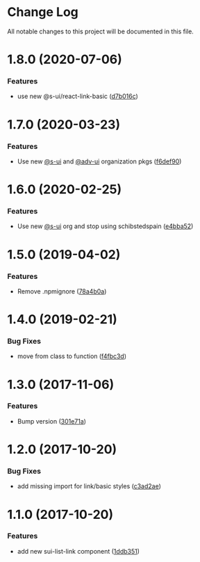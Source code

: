 # Change Log

All notable changes to this project will be documented in this file.

# 1.8.0 (2020-07-06)


### Features

* use new @s-ui/react-link-basic ([d7b016c](https://github.com/SUI-Components/schibsted-spain-components/commit/d7b016c61589153fda01a3172af4675652bdfa4a))



# 1.7.0 (2020-03-23)


### Features

* Use new [@s-ui](https://github.com/s-ui) and [@adv-ui](https://github.com/adv-ui) organization pkgs ([f6def90](https://github.com/SUI-Components/schibsted-spain-components/commit/f6def9097b0ee02667fd9cd9b0a504fa920156c0))



# 1.6.0 (2020-02-25)


### Features

* Use new [@s-ui](https://github.com/s-ui) org and stop using schibstedspain ([e4bba52](https://github.com/SUI-Components/schibsted-spain-components/commit/e4bba52bb9857dbcafc22c33384003db8977114f))



# 1.5.0 (2019-04-02)


### Features

* Remove .npmignore ([78a4b0a](https://github.com/SUI-Components/schibsted-spain-components/commit/78a4b0a95b6bef90ab7e48caa08aa435265729c4))



# 1.4.0 (2019-02-21)


### Bug Fixes

* move from class to function ([f4fbc3d](https://github.com/SUI-Components/schibsted-spain-components/commit/f4fbc3d5721e5bbc06704116006034be7245deb9))



# 1.3.0 (2017-11-06)


### Features

* Bump version ([301e71a](https://github.com/SUI-Components/schibsted-spain-components/commit/301e71ab5dc879e4626bb387e94bd41a328b19c9))



# 1.2.0 (2017-10-20)


### Bug Fixes

* add missing import for link/basic styles ([c3ad2ae](https://github.com/SUI-Components/schibsted-spain-components/commit/c3ad2aeb16577af073887ae13b5048a09927b083))



# 1.1.0 (2017-10-20)


### Features

* add new sui-list-link component ([1ddb351](https://github.com/SUI-Components/schibsted-spain-components/commit/1ddb351aaa13a998e2f998e38698917d2f783b02))



